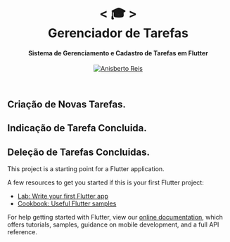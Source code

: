 <h1 align="center">
    < 🎓 > <br>
  Gerenciador de Tarefas
</h1>
<h4 align="center">
Sistema de Gerenciamento e Cadastro de Tarefas em Flutter
</h4>

<p align="center">
  <a href="https://github.com/anisberto">
    <img alt="Anisberto Reis" src="https://img.shields.io/badge/Anisberto Reis-Dev-blue">
  </a>
</p>
<br>

## Criação de Novas Tarefas.
## Indicação de Tarefa Concluida.
## Deleção de Tarefas Concluidas.

This project is a starting point for a Flutter application.

A few resources to get you started if this is your first Flutter project:

- [Lab: Write your first Flutter app](https://flutter.dev/docs/get-started/codelab)
- [Cookbook: Useful Flutter samples](https://flutter.dev/docs/cookbook)

For help getting started with Flutter, view our
[online documentation](https://flutter.dev/docs), which offers tutorials,
samples, guidance on mobile development, and a full API reference.
